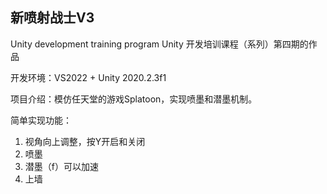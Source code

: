## 新喷射战士V3 

Unity development training program Unity 开发培训课程（系列）第四期的作品

开发环境：VS2022 + Unity 2020.2.3f1 

项目介绍：模仿任天堂的游戏Splatoon，实现喷墨和潜墨机制。

简单实现功能：
1. 视角向上调整，按Y开启和关闭
2. 喷墨
3. 潜墨（f）可以加速
4. 上墙

